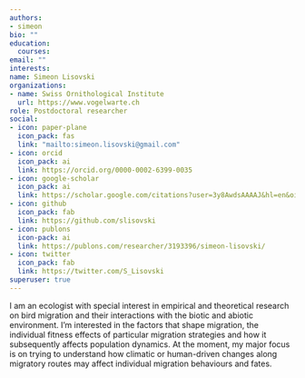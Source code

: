 ```yaml
---
authors:
- simeon
bio: ""
education:
  courses:
email: ""
interests:
name: Simeon Lisovski
organizations:
- name: Swiss Ornithological Institute
  url: https://www.vogelwarte.ch
role: Postdoctoral researcher
social:
- icon: paper-plane
  icon_pack: fas
  link: "mailto:simeon.lisovski@gmail.com"
- icon: orcid
  icon_pack: ai
  link: https://orcid.org/0000-0002-6399-0035
- icon: google-scholar
  icon_pack: ai
  link: https://scholar.google.com/citations?user=3y8AwdsAAAAJ&hl=en&oi=ao
- icon: github
  icon_pack: fab
  link: https://github.com/slisovski
- icon: publons
  icon-pack: ai
  link: https://publons.com/researcher/3193396/simeon-lisovski/
- icon: twitter
  icon_pack: fab
  link: https://twitter.com/S_Lisovski
superuser: true
---
```



I am an ecologist with special interest in empirical and theoretical research on bird migration and their interactions with the biotic and abiotic environment. I’m interested in the factors that shape migration, the individual fitness effects of particular migration strategies and how it subsequently affects population dynamics. At the moment, my major focus is on trying to understand how climatic or human-driven changes along migratory routes may affect individual migration behaviours and fates.